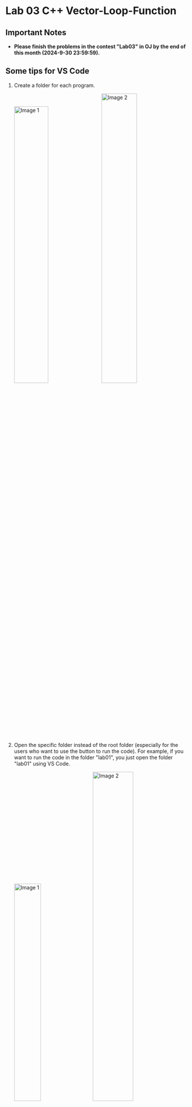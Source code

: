 # Lab 03 C++ Vector-Loop-Function

## Important Notes
- **Please finish the problems in the contest "Lab03" in OJ by the end of this month (2024-9-30 23:59:59).**

## Some tips for VS Code
1. Create a folder for each program.

    <img src="./img/tip1-wrong.png" alt="Image 1" width="44%" style="display: inline-block; margin-right: 5%;" />
    <img src="./img/tip1-correct.png" alt="Image 2" width="45%" style="display: inline-block;" />

2. Open the specific folder instead of the root folder (especially for the users who want to use the button to run the code). For example, if you want to run the code in the folder "lab01", you just open the folder "lab01" using VS Code.

    <img src="./img/tip2-wrong.png" alt="Image 1" width="39%" style="display: inline-block; margin-right: 5%;" />
    <img src="./img/tip2-correct.png" alt="Image 2" width="48%" style="display: inline-block;" />

3. Avoid using the Chinese name for the folder or file.
    * This one and the above two tips can help you to solve many problems about the local environment.
4. For the input, you can copy and paste to save time.  
    * This tip is also applicable if you use other softwares.

    ![input](./img/tip4.gif)

## Our Goal in Lab 03
In this lab, you should learn how to use vector, loop and function in c++.


### C++ Vectors
Vectors in C++ are sequence containers representing arrays that can change in size. They are part of the C++ Standard Template Library (STL). Vectors use contiguous storage locations for their elements, which means that their elements can be accessed not only through iterators but also using offsets on regular pointers to elements.

Creating a Vector
```c++
#include <vector>

std::vector<int> myVector;
```

Example: Initializing a Vector and Printing its Elements
```c++
#include <iostream>
#include <vector>

int main() {
// Initializing a vector with some elements
std::vector<int> myVector = {1, 2, 3, 4, 5};

    // Using a for loop to iterate through the vector and print its elements
    for (int i = 0; i < myVector.size(); ++i) {
        std::cout << myVector[i] << " ";
    }

    return 0;
}
```

How to create a 2D matrix ? A simple way to do this is to use vector nesting [code folder provide extra example].

```c++
#include <vector>
// Declare a vector of vectors to represent the two-dimensional matrix.
std::vector<std::vector<int>> matrix;
```


### C++ Loops
#### C++ Loops: The for Loop
Loops in programming allow us to execute a block of code repeatedly until a specified condition is met. The for loop is one of the most commonly used loops in C++. It's especially handy when you know in advance how many times you want to execute a block of code.

```cpp
//Syntax of a for Loop
for (initialization; condition; update) {
// Code to execute on each iteration
}
```

Initialization: Typically used to initialize a counter variable.
Condition: The loop continues as long as this condition evaluates to true.
Update: Executes at the end of each loop iteration, usually to update the counter variable.
Example: Printing Numbers from 1 to 5

```cpp
#include <iostream>

int main() {
    for (int i = 1; i <= 5; ++i) {
        std::cout << i << " ";
    }
    return 0;
}

```

#### C++ Loops: The for (auto) Loop

In addition to the traditional for loop, C++11 introduced a range-based for loop that simplifies iterating over elements in a container. The syntax for the range-based for loop is as follows:

```c++
for (auto element : container) {
// code to be executed
}
```
Here is an example of a range-based for loop that prints elements of a vector:
```c++
#include <iostream>
#include <vector>

int main() {
std::vector<int> numbers = {1, 2, 3, 4, 5};

    for (auto num : numbers) {
        std::cout << num << " ";
    }

    return 0;
}
```
In this example, the range-based for loop iterates over each element in the numbers vector and prints it to the console.

#### C++ Loops: The while Loop
In C++, besides the for loop, you can also use the while loop for iterative execution of a block of code. The while loop continues to execute the block of code as long as the specified condition is true.

The syntax of a while loop in C++ is as follows:
```c++
while (condition) {
// code to be executed
}
```
The while loop will repeatedly execute the code block as long as the condition remains true. If the condition is false initially, the code block will not be executed at all.

Here is an example of a while loop that prints numbers from 1 to 5:

```c++
#include <iostream>

int main() {
int i = 1;

    while (i <= 5) {
        std::cout << i << " ";
        i++;
    }

    return 0;
}
```

In this example, the while loop checks if i is less than or equal to 5. If true, it prints the value of i and increments i by 1 in each iteration.


#### Break Operator

In C++, the break statement is used to exit a loop prematurely. When the break statement is encountered within a loop, the loop is immediately terminated, and the program execution continues with the code that follows the loop.

The break statement is commonly used within loops to stop the loop execution based on a certain condition. It is often used in conjunction with conditional statements to control the flow of the program.

Here is an example of using the break statement in a for loop to print numbers from 1 to 5, but exit the loop when the value of i is 3:
```c++
#include <iostream>
int main() {
    for (int i = 1; i <= 5; i++) {
        if (i == 3) {
            break; // exit the loop when i is 3
        }
        std::cout << i << " ";
    }
    return 0;
}
```

In this example, when the value of i reaches 3, the break statement is executed, causing the loop to terminate immediately.

The break statement can also be used in while and do-while loops in a similar manner to exit the loop based on a specific condition.

### C++ Functions
Functions in C++ are building blocks of reusable code that can be executed multiple times throughout a program. They allow you to encapsulate a task into a single, self-contained unit of code which makes your program more modular and easier to understand and maintain.

Basic Syntax of a Function
```c++
returnType functionName(parameter1, parameter2, ...) {
// Body of the function
}
```

**returnType**: The data type of the value the function returns. If the function doesn't return a value, this is specified as void.

**functionName**: The name of the function. Function names should be relevant to the task they perform.

**parameters**: Optional list of parameters the function takes as input. Parameters allow you to pass data into your function.

#### C++ Functions with Integer returned
Example: A Simple Function to Add Two Numbers

```c++
#include <iostream>

// Function declaration
int add(int num1, int num2) {
    return num1 + num2;
}

int main() {
    int result = add(5, 3); // Function call
    std::cout << "The sum is " << result << std::endl;
    return 0;
}

```

### Put It Together!
Now let's write a program to determine whether a number is prime.

#### Loop Based Example
```c++
#include <iostream>

int main() {
    int num;
    bool isPrime = true;
    // Ask the user to input a number
    std::cout << "Enter a positive integer: ";
    std::cin >> num;
    // Check if the number is prime
    if (num <= 1) {
        isPrime = false;
    } else {
        for (int i = 2; i <= num / 2; i++) {
            if (num % i == 0) {
                isPrime = false;
                break;
            }
        }
    }
    // Output the result
    if (isPrime) {
        std::cout << num << " is a prime number." << std::endl;
    } else {
        std::cout << num << " is not a prime number." << std::endl;
    }
    return 0;
}
```

In this program, the user is asked to input a positive integer [An advanced version is in the code folder].
The program then checks whether the input number is a prime number by iterating through all numbers from 2 to half of the input number. 
If the input number is divisible by any number other than 1 and itself, it is not a prime number, and the loop breaks early using the break statement.

## Extra Code Example
**The examples in the code folder may help you solve Lab problems**
1. checkprime.cpp: use function check prime
2. init2Dmatrix.cpp init a 2D c++ vector 